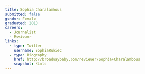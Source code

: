 ```yaml
---
title: Sophia Charalambous
submitted: false
gender: Female
graduated: 2010
careers:
  - Journalist
  - Reviewer
links:
  - type: Twitter
    username: SophiaRubieC
  - type: Biography
    href: http://broadwaybaby.com/reviewer/Sophia+Charalambous
    snapshot: KLmts
---
```


